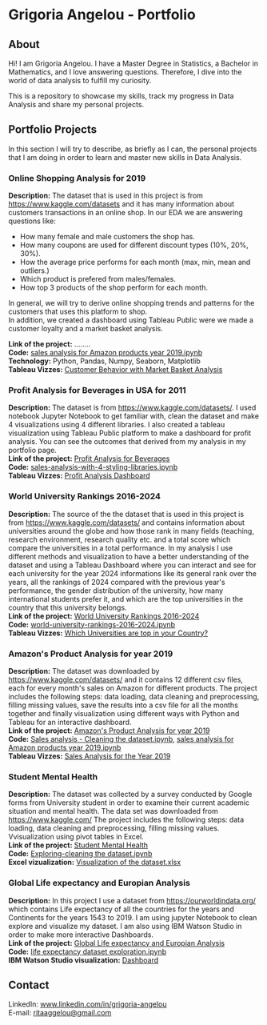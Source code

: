 # Grigoria Angelou - Portfolio

## About
Hi! I am Grigoria Angelou. I have a Master Degree in Statistics, a Bachelor in Mathematics,
and I love answering questions. Therefore, I dive into the world of data analysis to fulfill my curiosity.

This is a repository to showcase my skills, track my progress in Data Analysis and share my personal projects.

## Portfolio Projects
In this section I will try to describe, as briefly as I can, the personal projects that I am doing in order to learn and master new skills in Data Analysis.

### Online Shopping Analysis for 2019

**Description:** The dataset that is used in this project is from https://www.kaggle.com/datasets and it has many information about customers transactions in an online shop. In our EDA we are answering questions like:

* How many female and male customers the shop has.
* How many coupons are used for different discount types (10%, 20%, 30%).
* How the average price performs for each month (max, min, mean and outliers.)
* Which product is prefered from males/females.
* How top 3 products of the shop perform for each month.

In general, we will try to derive online shopping trends and patterns for the customers that uses this platform to shop.
<br>
In addition, we created a dashboard using Tableau Public were we made a customer loyalty and a market basket analysis.

**Link of the project:** ........ </br>
**Code:** [sales analysis for Amazon products year 2019.ipynb](https://github.com/GrigoriaAngelou/Online-Shopping-Analysis-for-2019/blob/8ffb99dc835bc3044f91c487fb76b3dc9177bb99/online-shopping-eda-for-beginners.ipynb) </br>
**Technology:** Python, Pandas, Numpy, Seaborn, Matplotlib </br>
**Tableau Vizzes:** [Customer Behavior with Market Basket Analysis](https://public.tableau.com/views/CustomerBehaviorAnalysis_17162956112340/Dashboard1?:language=en-US&:sid=&:display_count=n&:origin=viz_share_link)

### Profit Analysis for Beverages in USA for 2011

**Description:** The dataset is from https://www.kaggle.com/datasets/. I used notebook Jupyter Notebook to get familiar with, clean the dataset and make 4 visualizations using 4 different libraries. I also created a tableau visualization using Tableau Public platform to make a dashboard for profit analysis. You can see the outcomes that derived from my analysis in my portfolio page.<br>
**Link of the project:** [Profit Analysis for Beverages](https://grigoriaangelou.github.io/Profit-Analysis-for-Beverages-2011/) <br>
**Code:** [sales-analysis-with-4-styling-libraries.ipynb](https://github.com/GrigoriaAngelou/Profit-Analysis-for-Beverages-2011/blob/f6f755c146549de223426b2f251eb2e87406f160/sales-analysis-with-4-styling-libraries.ipynb) <br>
**Tableau Vizzes:** [Profit Analysis Dashboard](https://public.tableau.com/views/SalesDashboard_17092947330790/Dashboard1?:language=en-US&:sid=&:display_count=n&:origin=viz_share_link)

### World University Rankings 2016-2024

**Description:** The source of the the dataset that is used in this project is from https://www.kaggle.com/datasets/ and contains information about universities around the globe and how those rank in many fields (teaching, research environment, research quality etc. and a total score which compare the universities in a total performance. In my analysis I use different methods and visualization to have a better understanding of the dataset and using a Tableau Dashboard where you can interact and see for each university for the year 2024 informations like its general rank over the years, all the rankings of 2024 compared with the previous year's performance, the gender distribution of the university, how many international students prefer it, and which are the top universities in the country that this university belongs. <br>
**Link of the project:** [World University Rankings 2016-2024](https://grigoriaangelou.github.io/World-University-Rankings-2016-2024/) <br>
**Code:** [world-university-rankings-2016-2024.ipynb](https://github.com/GrigoriaAngelou/World-University-Rankings-2016-2024/blob/c1639e242181bed7933dcb77992fc163d00a3c5d/world-university-rankings-2016-2024.ipynb) <br>
**Tableau Vizzes:** [Which Universities are top in your Country?](https://public.tableau.com/views/WorldUniversityRank2016-2024/Dashboard2?:language=en-US&:sid=&:display_count=n&:origin=viz_share_link)

### Amazon's Product Analysis for year 2019

**Description:** The dataset was downloaded by https://www.kaggle.com/datasets/ and it contains 12 different csv files, each for every month's sales on Amazon for different products. The project includes the following steps: data loading, data cleaning and preprocessing, filling missing values, save the results into a csv file for all the months together and finally visualization using different ways with Python and Tableau for an interactive dashboard. <br>
**Link of the project:** [Amazon's Product Analysis for year 2019](https://grigoriaangelou.github.io/Sales-Analysis-Amazon-Products-year-2019/) <br>
**Code:** [Sales analysis - Cleaning the dataset.ipynb](https://github.com/GrigoriaAngelou/Sales-Analysis-Amazon-Products-year-2019/blob/main/Sales%20analysis%20-%20Cleaning%20the%20dataset.ipynb), [sales analysis for Amazon products year 2019.ipynb](https://github.com/GrigoriaAngelou/Sales-Analysis-Amazon-Products-year-2019/blob/main/sales%20analysis%20for%20Amazon%20products%20year%202019.ipynb) <br>
**Tableau Vizzes:** [Sales Analysis for the Year 2019](https://public.tableau.com/views/SalesAnalysisfromAmazoninYear2019/Dashboard1?:language=en-US&:display_count=n&:origin=viz_share_link)

### Student Mental Health

**Description:** The dataset was collected by a survey conducted by Google forms from University student in order to examine their current academic situation and mental health. The data set was downloaded from https://www.kaggle.com/  The project includes the following steps: data loading, data cleaning and preprocessing, filling missing values. Vvisualization using pivot tables in Excel. <br>
**Link of the project:** [Student Mental Health](https://grigoriaangelou.github.io/student-mental-health/) <br>
**Code:** [Exploring-cleaning the dataset.ipynb](https://github.com/GrigoriaAngelou/student-mental-health/blob/main/Exploring-cleaning%20the%20dataset.ipynb) <br>
**Excel vizualization:** [Visualization of the dataset.xlsx](https://github.com/GrigoriaAngelou/student-mental-health/blob/main/Visualization%20of%20the%20dataset.xlsx)

### Global Life expectancy and Europian Analysis

**Description:** In this project I use a dataset from https://ourworldindata.org/ which contains Life expectancy of all the countries for the years and Continents for the years 1543 to 2019. I am using jupyter Notebook to clean explore and visualize my dataset. I am also using IBM Watson Studio in order to make more interactive Dashboards. <br>
**Link of the project:** [Global Life expectancy and Europian Analysis](https://grigoriaangelou.github.io/Global-and-Europian-Analysis-for-Life-expectancy/) <br>
**Code:** [life expectancy dataset exploration.ipynb](https://github.com/GrigoriaAngelou/Global-and-Europian-Analysis-for-Life-expectancy/blob/main/life%20expectancy%20dataset%20exploration.ipynb) <br>
**IBM Watson Studio visualization:** [Dashboard](https://eu-de.dataplatform.cloud.ibm.com/dashboards/e3e012c6-b7ca-47e9-960f-8f2d00174e19/view/6035a5640cb923f14dd4f2e407902c017d32705ee3bb840584d67b490f332097f06e1393c87d4b538c160d67f0bd430898)

## Contact
LinkedIn: www.linkedin.com/in/grigoria-angelou <br>
E-mail: ritaaggelou@gmail.com
